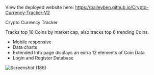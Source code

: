 View the deployed website here:
https://baileyben.github.io/Crypto-Currency-Tracker-V2

Crypto Currency Tracker

Tracks top 10 Coins by market cap, also tracks top 6 trending Coins. 
* Mobile responsive
* Data charts
* Extended Info page displays an extra 12 elements of Coin Data 
* Login and Register Database


![Screenshot (186)](https://user-images.githubusercontent.com/114370453/194824172-28eca687-d4c0-4610-92ea-f6fdd0d24bc8.png)
